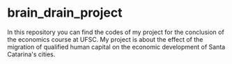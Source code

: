 # brain_drain_project
In this repository you can find the codes of my project for the conclusion of the economics course at UFSC. My project is about the effect of the migration of qualified human capital on the economic development of Santa Catarina's cities.
